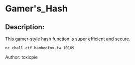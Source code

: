 
# Gamer's_Hash
## Description:
This gamer-style hash function is super efficient and secure.

`nc chall.ctf.bamboofox.tw 10169`

Author: toxicpie

